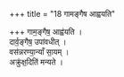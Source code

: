 +++
title = "18 गामङ्गैष आह्वयति"

+++
गाम॒ङ्गैष॒ आह्व॑यति ।  
दार्व॒ङ्गैष॒ उपा॑वधीत् ।  
वस॑न्नरण्या॒न्याँ सा॒यम् ।  
अक्रु॑क्ष॒दिति॑ मन्यते ।  
